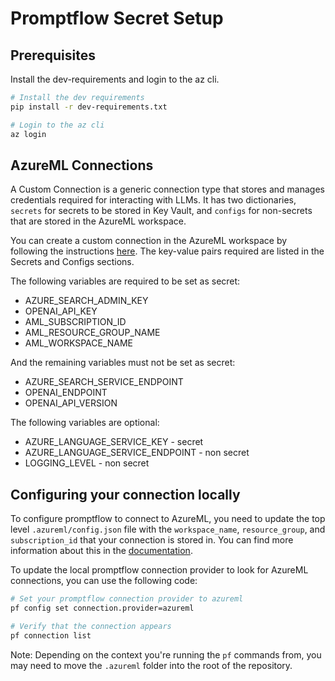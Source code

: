 # Promptflow Secret Setup

## Prerequisites
Install the dev-requirements and login to the az cli.
``` bash
# Install the dev requirements
pip install -r dev-requirements.txt 

# Login to the az cli
az login
```

## AzureML Connections
A Custom Connection is a generic connection type that stores and manages credentials required for interacting with LLMs. It has two dictionaries, `secrets` for secrets to be stored in Key Vault, and `configs` for non-secrets that are stored in the AzureML workspace.


You can create a custom connection in the AzureML workspace by following the instructions [here](https://learn.microsoft.com/en-us/azure/machine-learning/prompt-flow/tools-reference/python-tool?view=azureml-api-2#create-a-custom-connection). The key-value pairs required are listed in the Secrets and Configs sections.

The following variables are required to be set as secret:
- AZURE_SEARCH_ADMIN_KEY
- OPENAI_API_KEY
- AML_SUBSCRIPTION_ID
- AML_RESOURCE_GROUP_NAME
- AML_WORKSPACE_NAME

And the remaining variables must not be set as secret:
- AZURE_SEARCH_SERVICE_ENDPOINT
- OPENAI_ENDPOINT
- OPENAI_API_VERSION

The following variables are optional:
- AZURE_LANGUAGE_SERVICE_KEY - secret
- AZURE_LANGUAGE_SERVICE_ENDPOINT - non secret
- LOGGING_LEVEL - non secret

## Configuring your connection locally 
To configure promptflow to connect to AzureML, you need to update the top level `.azureml/config.json` file with the `workspace_name`, `resource_group`, and `subscription_id` that your connection is stored in. You can find more information about this in the [documentation](https://microsoft.github.io/promptflow/how-to-guides/set-global-configs.html#azureml).

To update the local promptflow connection provider to look for AzureML connections, you can use the following code:
``` bash
# Set your promptflow connection provider to azureml
pf config set connection.provider=azureml

# Verify that the connection appears
pf connection list
```
Note: Depending on the context you're running the `pf` commands from, you may need to move the `.azureml` folder into the root of the repository.
